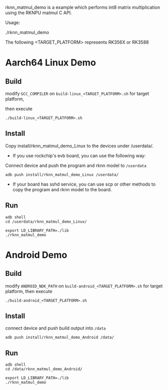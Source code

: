 <!--
 * @Author: Chifred
 * @Date: 2023-04-25 17:32:21
 * @LastEditTime: 2023-04-25 17:47:01
 * @Editors: Chifred
 * @Description: TODO
-->
rknn_matmul_demo is a example which performs int8 matrix multiplication using the RKNPU matmul C API.

Usage:

./rknn_matmul_demo

The following <TARGET_PLATFORM> represents RK356X or RK3588

# Aarch64 Linux Demo
## Build

modify `GCC_COMPILER` on `build-linux_<TARGET_PLATFORM>.sh` for target platform,

then execute

```
./build-linux_<TARGET_PLATFORM>.sh
```

## Install

Copy install/rknn_matmul_demo_Linux to the devices under /userdata/.

- If you use rockchip's evb board, you can use the following way:

Connect device and push the program and rknn model to `/userdata`

```
adb push install/rknn_matmul_demo_Linux /userdata/
```

- If your board has sshd service, you can use scp or other methods to copy the program and rknn model to the board.

## Run

```
adb shell
cd /userdata/rknn_matmul_demo_Linux/
```

```
export LD_LIBRARY_PATH=./lib
./rknn_matmul_demo
```

# Android Demo
## Build

modify `ANDROID_NDK_PATH` on `build-android_<TARGET_PLATFORM>.sh` for target platform, then execute

```
./build-android_<TARGET_PLATFORM>.sh
```

## Install

connect device and push build output into `/data`

```
adb push install/rknn_matmul_demo_Android /data/
```

## Run

```
adb shell
cd /data/rknn_matmul_demo_Android/
```

```
export LD_LIBRARY_PATH=./lib
./rknn_matmul_demo
```
